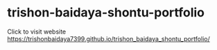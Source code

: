 # trishon-baidaya-shontu-portfolio
 Click to visit website
 https://trishonbaidaya7399.github.io/trishon_baidaya_shontu_portfolio/
